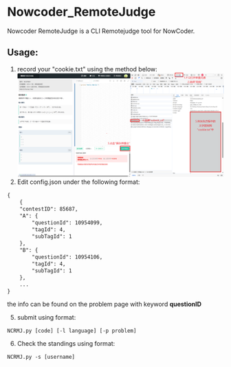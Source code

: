 # Nowcoder_RemoteJudge
Nowcoder RemoteJudge is a CLI Remotejudge tool for NowCoder.

## Usage:
1. record your "cookie.txt" using the method below:
![Instruction](screenshot_1.png)
3. Edit config.json under the following format:
```
{
    {
    "contestID": 85687,
    "A": {
        "questionId": 10954099,
        "tagId": 4,
        "subTagId": 1
    },
    "B": {
        "questionId": 10954106,
        "tagId": 4,
        "subTagId": 1
    },
    ...
}
```
the info can be found on the problem page with keyword **questionID**


5. submit using format:
```
NCRMJ.py [code] [-l language] [-p problem]
```

6. Check the standings using format:
```
NCRMJ.py -s [username]
```

